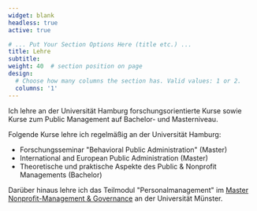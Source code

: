 ```yaml
---
widget: blank
headless: true
active: true

# ... Put Your Section Options Here (title etc.) ...
title: Lehre
subtitle: 
weight: 40  # section position on page
design:
  # Choose how many columns the section has. Valid values: 1 or 2.
  columns: '1'
---
```


Ich lehre an der Universität Hamburg forschungsorientierte Kurse sowie Kurse zum Public Management auf Bachelor- und Masterniveau. 

Folgende Kurse lehre ich regelmäßig an der Universität Hamburg:

- Forschungsseminar "Behavioral Public Administration" (Master)
- International and European Public Administration (Master)
- Theoretische und praktische Aspekte des Public & Nonprofit Managements (Bachelor)

Darüber hinaus lehre ich das Teilmodul "Personalmanagement" im [Master Nonprofit-Management & Governance](https://www.wwu-weiterbildung.de/npm) an der Universität Münster.